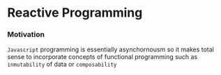 # Reactive Programming


### Motivation
`Javascript` programming is essentially asynchornousm so it makes total sense to incorporate concepts of functional programming such as `inmutability` of data or `composability`